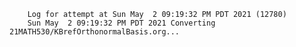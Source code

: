         Log for attempt at Sun May  2 09:19:32 PM PDT 2021 (12780)
        Sun May  2 09:19:32 PM PDT 2021 Converting 21MATH530/KBrefOrthonormalBasis.org...
